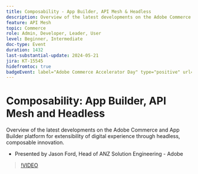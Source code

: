```yaml
---
title: Composability - App Builder, API Mesh & Headless
description: Overview of the latest developments on the Adobe Commerce and App Builder platform for extensibility of digital experience through headless, composable innovation. Presented by Jason Ford, Head of ANZ Solution Engineering - Adobe
feature: API Mesh
topic: Commerce
role: Admin, Developer, Leader, User
level: Beginner, Intermediate
doc-type: Event
duration: 1432
last-substantial-update: 2024-05-21
jira: KT-15545
hidefromtoc: true
badgeEvent: label="Adobe Commerce Accelerator Day" type="positive" url="https://experienceleague.adobe.com/en/docs/events/apac-commerce-recordings/2024/accelerator-day/overview.html" 
---
```


# Composability: App Builder, API Mesh and Headless

Overview of the latest developments on the Adobe Commerce and App Builder platform for extensibility of digital experience through headless, composable innovation. 

+ Presented by Jason Ford, Head of ANZ Solution Engineering - Adobe

>[!VIDEO](https://video.tv.adobe.com/v/3429272/?learn=on)
